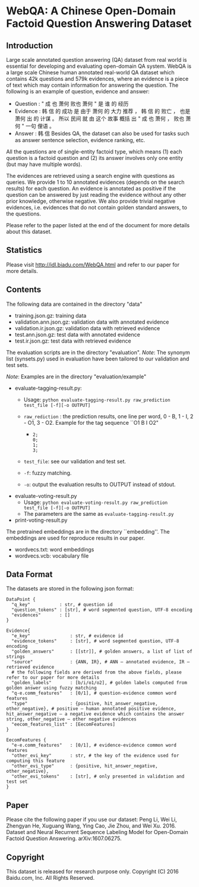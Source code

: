# WebQA: A Chinese Open-Domain Factoid Question Answering Dataset

## Introduction

Large scale annotated question answering (QA) dataset from real world is essential for developing and evaluating open-domain QA system. WebQA is a large scale Chinese human annotated real-world QA dataset which contains 42k questions and 579k evidences, where an evidence is a piece of text which may contain information for answering the question. The following is an example of question, evidence and answer:
- Question  : " 成 也 萧何 败也 萧何 " 是 谁 的 经历
- Evidence  : 韩 信 的 成功 是 由于 萧何 的 大力 推荐 ， 韩 信 的 败亡 ， 也是 萧何 出 的 计谋 。 所以 民间 就 由 这个 故事 概括 出 " 成 也 萧何 ， 败也 萧何 " 一句 俚语 。
- Answer    : 韩 信
  Besides QA, the dataset can also be used for tasks such as answer sentence selection, evidence ranking, etc.

All the questions are of single-entity factoid type, which means (1) each question is a factoid question and (2) its answer involves only one entity (but may have multiple words).

The evidences are retrieved using a search engine with questions as queries. We provide 1 to 10 annotated evidences (depends on the search results) for each question. An evidence is annotated as positive if the question can be answered by just reading the evidence without any other prior knowledge, otherwise negative. We also provide trivial negative evidences, i.e. evidences that do not contain golden standard answers, to the questions.

Please refer to the paper listed at the end of the document for more details about this dataset.

## Statistics

Please visit http://idl.biadu.com/WebQA.html and refer to our paper for more details.

## Contents

The following data are contained in the directory "data"
- training.json.gz: training data
- validation.ann.json.gz: validation data with annotated evidence
- validation.ir.json.gz: validation data with retrieved evidence
- test.ann.json.gz: test data with annotated evidence
- test.ir.json.gz: test data with retrieved evidence

The evaluation scripts are in the directory "evaluation".
*Note*: The synonym list (synsets.py) used in evaluation have been tailored to our validation and test sets.

*Note*: Examples are in the directory "evaluation/example"

- evaluate-tagging-result.py:
  - Usage: `python evaluate-tagging-result.py raw_prediction test_file [-f][-o OUTPUT]`
  - `raw_rediction` : the prediction results, one line per word, 0 - B, 1 - I, 2 - O1, 3 - O2. Example for the tag sequence ``O1 B I O2"
    - ```
      2;
      0;
      1;
      3;
      ```

  - `test_file`: see our validation and test set.
  - `-f`: fuzzy matching.
  - `-o`: output the evaluation results to OUTPUT instead of stdout.
- evaluate-voting-result.py
  - Usage: `python evaluate-voting-result.py raw_prediction test_file [-f][-o OUTPUT]`
  - The parameters are the same as `evaluate-tagging-result.py`
- print-voting-result.py


The pretrained embeddings are in the directory ``embedding''. The embeddings are used for reproduce results in our paper.
- wordvecs.txt: word embeddings
- wordvecs.vcb: vocabulary file

## Data Format
The datasets are stored in the following json format:
  ```
  DataPoint {
    "q_key"           : str, # question id
    "question_tokens" : [str], # word segmented question, UTF-8 encoding
    "evidences"       : []
  }
  ```

  ```
  Evidence{
    "e_key"               : str, # evidence id
    "evidence_tokens"     : [str], # word segmented question, UTF-8 encoding
    "golden_answers"      : [[str]], # golden answers, a list of list of strings
    "source"              : {ANN, IR}, # ANN – annotated evidence, IR – retrieved evidence
    # the following fields are derived from the above fields, please refer to our paper for more details
    "golden_labels"       : [b/i/o1/o2], # golden labels computed from golden answer using fuzzy matching
    "q-e.comm_features"   : [0/1], # question-evidence common word features
    "type"                : {positive, hit_answer_negative, other_negative}, # positive – human annotated positive evidence,  hit_answer_negative – a negative evidence which contains the answer string, other_negative – other negative evidences
    "eecom_features_list" : [EecomFeatures]
  }
  ```
  ```
  EecomFeatures {
    "e-e.comm_features"   : [0/1], # evidence-evidence common word features
    "other_evi_key"       : str, # the key of the evidence used for computing this feature
    "other_evi_type"      : {positive, hit_answer_negative, other_negative},
    "other_evi_tokens"    : [str], # only presented in validation and test set
  }
  ```

## Paper
Please cite the following paper if you use our dataset:
Peng Li, Wei Li, Zhengyan He, Xuguang Wang, Ying Cao, Jie Zhou, and Wei Xu. 2016. Dataset and Neural Recurrent Sequence Labeling Model for Open-Domain Factoid Question Answering. arXiv:1607.06275.

## Copyright
This dataset is released for research purpose only.
Copyright (C) 2016 Baidu.com, Inc. All Rights Reserved.

